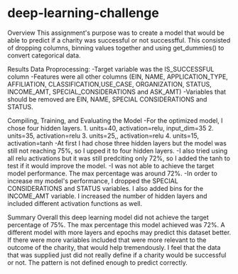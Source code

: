 # deep-learning-challenge

Overview
This assignment's purpose was to create a model that would be able to predict if a charity was successful or not successfful. This consisted of dropping columns, binning values together and using get_dummies() to convert categorical data. 

Results
Data Proprocessing: 
    -Target variable was the IS_SUCCESSFUL column
    -Features were all other columns (EIN, NAME, APPLICATION_TYPE, AFFILIATION, CLASSIFICATION,USE_CASE, ORGANIZATION, STATUS, INCOME_AMT, SPECIAL_CONSIDERATIONS and ASK_AMT)
    -Variables that should be removed are EIN, NAME, SPECIAL CONSIDERATIONS and STATUS.

Compiling, Training, and Evaluating the Model
-For the optimized model, I chose four hidden layers.
    1. units=40, activation=relu, input_dim=35
    2. units=35, activation=relu
    3. units=25,, activation=relu
    4. units=15, activation=tanh
-At first I had chose three hidden layers but the model was still not reaching 75%, so I upped it to four hidden layers.
-I also tried using all relu activations but it was still predciting only 72%, so I added the tanh to test if it would improve the model.
-I was not able to achieve the target model performance. The max percentage was around 72%. 
-In order to increase my model's performance, I dropped the SPECIAL CONSIDERATIONS and STATUS variables. I also added bins for the INCOME_AMT variable. I increased the number of hidden layers and included different activation functions as well.

Summary
Overall this deep learning model did not achieve the target percentage of 75%. The max percentage this model achieved was 72%. A different model with more layers and epochs may predict this dataset better. If there were more variables included that were more relevant to the outcome of the charity, that would help tremendously. I feel that the data that was supplied just did not really define if a charity would be successful or not. The pattern is not defined enough to predict correctly. 